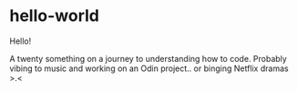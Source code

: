 # hello-world

Hello!

A twenty something on a journey to understanding how to code. Probably vibing to music and working on an Odin project.. or binging Netflix dramas >.<
